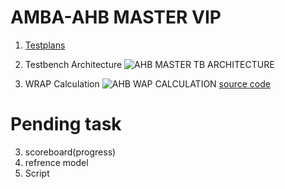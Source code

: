 # AMBA-AHB MASTER VIP

1. [Testplans](https://github.com/psumesh/AMBA-AHB/blob/main/Testplans/ahb_plans.xlsx)

2. Testbench Architecture 
![AHB MASTER TB ARCHITECTURE](https://github.com/psumesh/AMBA-AHB/blob/main/images/ahb_architecture.jpg)


3. WRAP Calculation
![AHB WAP CALCULATION](https://github.com/psumesh/AMBA-AHB/blob/main/images/wrap_calculation.jpg)
  [source code](https://github.com/psumesh/AMBA-AHB/blob/main/uvm_env/uvc/AHB_wrap.sv)



# Pending task 

3. scoreboard(progress)
4. refrence model
5. Script 

 
